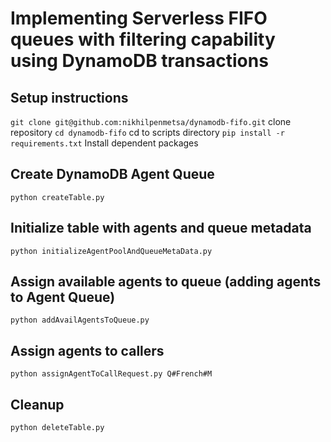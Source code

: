 # Implementing Serverless FIFO queues with filtering capability using DynamoDB transactions

## Setup instructions
`git clone git@github.com:nikhilpenmetsa/dynamodb-fifo.git`  clone repository
`cd dynamodb-fifo`   cd to scripts directory
`pip install -r requirements.txt`   Install dependent packages

## Create DynamoDB Agent Queue
`python createTable.py`

## Initialize table with agents and queue metadata
`python initializeAgentPoolAndQueueMetaData.py`

## Assign available agents to queue (adding agents to Agent Queue)
`python addAvailAgentsToQueue.py`

## Assign agents to callers
`python assignAgentToCallRequest.py Q#French#M`

## Cleanup
`python deleteTable.py`